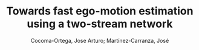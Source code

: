 ---
paperId: 25
author: Cocoma-Ortega, Jose Arturo; Martínez-Carranza, José  
publicationauthor: Cocoma-Ortega, J. A. et al.
title: Towards fast ego-motion estimation using a two-stream network
pdf: 25_camera_ready.pdf
poster: 25_poster.png
pitch: https://drive.google.com/open?id=1KcrVZG1-rMLsninRp_3qKgXZ8WIgtfN7
type: Poster
topic: Ego-Motion
category: Extended Abstract
link: https://research.latinxinai.org/papers/cvpr/2022/pdf/25_camera_ready.pdf
conference: cvpr
year: 2022
tags: cvpr-2022-ea
location: Virtual
---